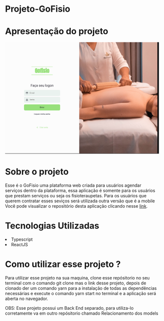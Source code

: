 <h1>Projeto-GoFisio</h1>

<h1>Apresentação do projeto</h1>

<img src="src/assets/gofisio.png" />

<h1>Sobre o projeto</h1>
<p>Esse é o GoFisio uma plataforma web criada para usuários agendar serviços dentro da plataforma, essa aplicação é somente para
os usuários que prestam serviços ou seja os fisioteraupetas. Para os usuários que querem contratar esses seviços será utilizada outra versão
que é a mobile Você pode visualizar o repositório desta aplicação clicando nesse <a href="https://github.com/guisantanaa/GoFisio-mobile">link</a>.</p>

<h1>Tecnologias Utilizadas</h1>
<li>Typescript</li>
<li>ReactJS</li>


<h1>Como utilizar esse projeto ?</h1>

<p>Para utilizar esse projeto na sua maquina, clone esse repósitorio no seu terminal com o comando git clone mas o link desse projeto, depois de clonado der
um comando yarn para a instalação de todas as dependências necessárias e execute o comando yarn start no terminal e a aplicação será aberta no navegador.
</p>
<p>OBS: Esse projeto possui um Back End separado, para utiliza-lo corretamente va em outro repósitorio chamado Relacionamento dos models</p>
